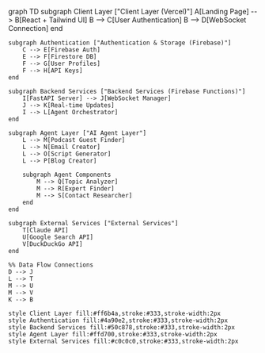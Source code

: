 graph TD
    subgraph Client Layer ["Client Layer (Vercel)"]
        A[Landing Page] --> B[React + Tailwind UI]
        B --> C[User Authentication]
        B --> D[WebSocket Connection]
    end

    subgraph Authentication ["Authentication & Storage (Firebase)"]
        C --> E[Firebase Auth]
        E --> F[Firestore DB]
        F --> G[User Profiles]
        F --> H[API Keys]
    end

    subgraph Backend Services ["Backend Services (Firebase Functions)"]
        I[FastAPI Server] --> J[WebSocket Manager]
        J --> K[Real-time Updates]
        I --> L[Agent Orchestrator]
    end

    subgraph Agent Layer ["AI Agent Layer"]
        L --> M[Podcast Guest Finder]
        L --> N[Email Creator]
        L --> O[Script Generator]
        L --> P[Blog Creator]
        
        subgraph Agent Components
            M --> Q[Topic Analyzer]
            M --> R[Expert Finder]
            M --> S[Contact Researcher]
        end
    end

    subgraph External Services ["External Services"]
        T[Claude API]
        U[Google Search API]
        V[DuckDuckGo API]
    end

    %% Data Flow Connections
    D --> J
    L --> T
    M --> U
    M --> V
    K --> B

    style Client Layer fill:#ff6b4a,stroke:#333,stroke-width:2px
    style Authentication fill:#4a90e2,stroke:#333,stroke-width:2px
    style Backend Services fill:#50c878,stroke:#333,stroke-width:2px
    style Agent Layer fill:#ffd700,stroke:#333,stroke-width:2px
    style External Services fill:#c0c0c0,stroke:#333,stroke-width:2px